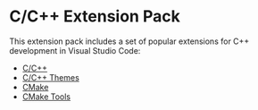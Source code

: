 # C/C++ Extension Pack

This extension pack includes a set of popular extensions for C++ development in
Visual Studio Code:

-   [C/C++](https://marketplace.visualstudio.com/items?itemName=ms-vscode.cpptools)
-   [C/C++ Themes](https://marketplace.visualstudio.com/items?itemName=ms-vscode.cpptools-themes)
-   [CMake](https://marketplace.visualstudio.com/items?itemName=twxs.cmake)
-   [CMake Tools](https://marketplace.visualstudio.com/items?itemName=ms-vscode.cmake-tools)
